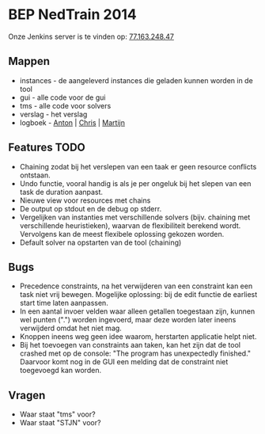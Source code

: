 # BEP NedTrain 2014
Onze Jenkins server is te vinden op: [77.163.248.47](http://77.163.248.47)

## Mappen
 - instances - de aangeleverd instances die geladen kunnen worden in de tool
 - gui - alle code voor de gui
 - tms - alle code voor solvers
 - verslag - het verslag
 - logboek - [Anton](https://bitbucket.org/abouter/bep_nedtrain_2014/src/master/logboek/anton.md) | [Chris](https://bitbucket.org/abouter/bep_nedtrain_2014/src/master/logboek/chris.md) | [Martijn](https://bitbucket.org/abouter/bep_nedtrain_2014/src/master/logboek/martijn.md)

## Features TODO
 - Chaining zodat bij het verslepen van een taak er geen resource conflicts ontstaan.
 - Undo functie, vooral handig is als je per ongeluk bij het slepen van een task de duration aanpast.
 - Nieuwe view voor resources met chains
 - De output op stdout en de debug op stderr.
 - Vergelijken van instanties met verschillende solvers (bijv. chaining met verschillende heuristieken), waarvan de flexibiliteit berekend wordt. Vervolgens kan de meest flexibele oplossing gekozen worden.
 - Default solver na opstarten van de tool (chaining)
 
## Bugs
 - Precedence constraints, na het verwijderen van een constraint kan een task niet vrij bewegen. Mogelijke oplossing: bij de edit functie de earliest start time laten aanpassen. 
 - In een aantal invoer velden waar alleen getallen toegestaan zijn, kunnen wel punten (".") worden ingevoerd, maar deze worden later ineens verwijderd omdat het niet mag. 
 - Knoppen ineens weg geen idee waarom, herstarten applicatie helpt niet.
 - Bij het toevoegen van constraints aan taken, kan het zijn dat de tool crashed met op de console: "The program has unexpectedly finished." Daarvoor komt nog in de GUI een melding dat de constraint niet toegevoegd kan worden. 

## Vragen
 - Waar staat "tms" voor?
 - Waar staat "STJN" voor?
